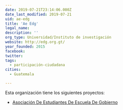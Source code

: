 ```yaml
---
date: 2019-07-21T23:14:06.000Z
date_last_modified: 2019-07-21
uid: ae-edg
title: 'Ae Edg'
legal_name: 
description: ''
org_type: Universidad/Instituto de investigación
website: http://edg.org.gt/
year_founded: 2015
facebook: 
twitter: 
tags:
  - participación-ciudadana
cities: 
  - Guatemala

---
```


Esta organización tiene los siguientes proyectos:

- [Asociación De Estudiantes De Escuela De Gobierno](/proyectos/asociacion-de-estudiantes-de-escuela-de-gobierno)
